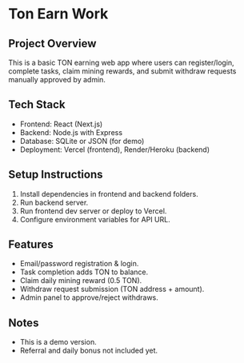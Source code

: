 # Ton Earn Work

## Project Overview
This is a basic TON earning web app where users can register/login, complete tasks, claim mining rewards, and submit withdraw requests manually approved by admin.

## Tech Stack
- Frontend: React (Next.js)
- Backend: Node.js with Express
- Database: SQLite or JSON (for demo)
- Deployment: Vercel (frontend), Render/Heroku (backend)

## Setup Instructions
1. Install dependencies in frontend and backend folders.
2. Run backend server.
3. Run frontend dev server or deploy to Vercel.
4. Configure environment variables for API URL.

## Features
- Email/password registration & login.
- Task completion adds TON to balance.
- Claim daily mining reward (0.5 TON).
- Withdraw request submission (TON address + amount).
- Admin panel to approve/reject withdraws.

## Notes
- This is a demo version.
- Referral and daily bonus not included yet.